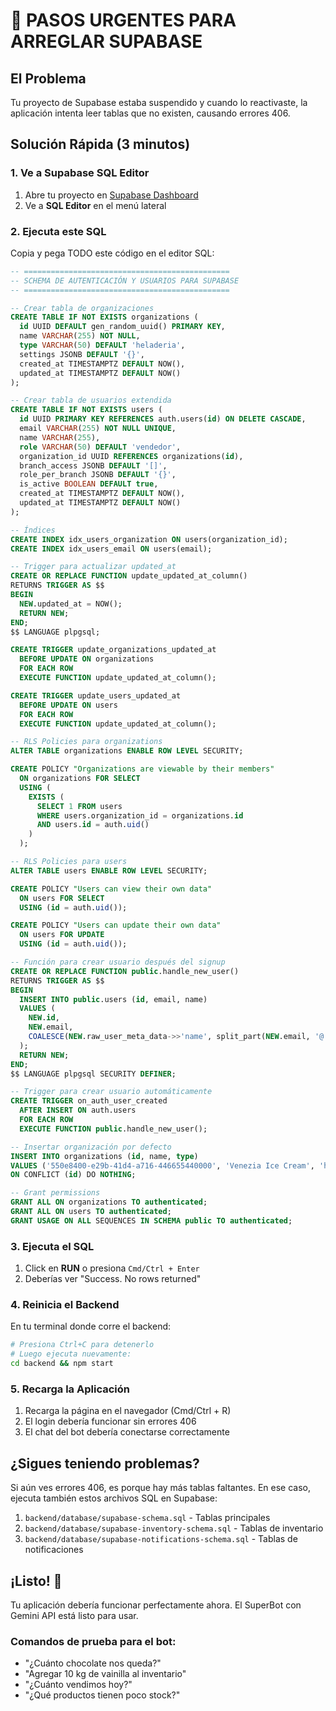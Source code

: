 # 🚨 PASOS URGENTES PARA ARREGLAR SUPABASE

## El Problema
Tu proyecto de Supabase estaba suspendido y cuando lo reactivaste, la aplicación intenta leer tablas que no existen, causando errores 406.

## Solución Rápida (3 minutos)

### 1. Ve a Supabase SQL Editor
1. Abre tu proyecto en [Supabase Dashboard](https://app.supabase.com)
2. Ve a **SQL Editor** en el menú lateral

### 2. Ejecuta este SQL
Copia y pega TODO este código en el editor SQL:

```sql
-- ==============================================
-- SCHEMA DE AUTENTICACIÓN Y USUARIOS PARA SUPABASE
-- ==============================================

-- Crear tabla de organizaciones
CREATE TABLE IF NOT EXISTS organizations (
  id UUID DEFAULT gen_random_uuid() PRIMARY KEY,
  name VARCHAR(255) NOT NULL,
  type VARCHAR(50) DEFAULT 'heladeria',
  settings JSONB DEFAULT '{}',
  created_at TIMESTAMPTZ DEFAULT NOW(),
  updated_at TIMESTAMPTZ DEFAULT NOW()
);

-- Crear tabla de usuarios extendida
CREATE TABLE IF NOT EXISTS users (
  id UUID PRIMARY KEY REFERENCES auth.users(id) ON DELETE CASCADE,
  email VARCHAR(255) NOT NULL UNIQUE,
  name VARCHAR(255),
  role VARCHAR(50) DEFAULT 'vendedor',
  organization_id UUID REFERENCES organizations(id),
  branch_access JSONB DEFAULT '[]',
  role_per_branch JSONB DEFAULT '{}',
  is_active BOOLEAN DEFAULT true,
  created_at TIMESTAMPTZ DEFAULT NOW(),
  updated_at TIMESTAMPTZ DEFAULT NOW()
);

-- Índices
CREATE INDEX idx_users_organization ON users(organization_id);
CREATE INDEX idx_users_email ON users(email);

-- Trigger para actualizar updated_at
CREATE OR REPLACE FUNCTION update_updated_at_column()
RETURNS TRIGGER AS $$
BEGIN
  NEW.updated_at = NOW();
  RETURN NEW;
END;
$$ LANGUAGE plpgsql;

CREATE TRIGGER update_organizations_updated_at
  BEFORE UPDATE ON organizations
  FOR EACH ROW
  EXECUTE FUNCTION update_updated_at_column();

CREATE TRIGGER update_users_updated_at
  BEFORE UPDATE ON users
  FOR EACH ROW
  EXECUTE FUNCTION update_updated_at_column();

-- RLS Policies para organizations
ALTER TABLE organizations ENABLE ROW LEVEL SECURITY;

CREATE POLICY "Organizations are viewable by their members"
  ON organizations FOR SELECT
  USING (
    EXISTS (
      SELECT 1 FROM users
      WHERE users.organization_id = organizations.id
      AND users.id = auth.uid()
    )
  );

-- RLS Policies para users
ALTER TABLE users ENABLE ROW LEVEL SECURITY;

CREATE POLICY "Users can view their own data"
  ON users FOR SELECT
  USING (id = auth.uid());

CREATE POLICY "Users can update their own data"
  ON users FOR UPDATE
  USING (id = auth.uid());

-- Función para crear usuario después del signup
CREATE OR REPLACE FUNCTION public.handle_new_user()
RETURNS TRIGGER AS $$
BEGIN
  INSERT INTO public.users (id, email, name)
  VALUES (
    NEW.id,
    NEW.email,
    COALESCE(NEW.raw_user_meta_data->>'name', split_part(NEW.email, '@', 1))
  );
  RETURN NEW;
END;
$$ LANGUAGE plpgsql SECURITY DEFINER;

-- Trigger para crear usuario automáticamente
CREATE TRIGGER on_auth_user_created
  AFTER INSERT ON auth.users
  FOR EACH ROW
  EXECUTE FUNCTION public.handle_new_user();

-- Insertar organización por defecto
INSERT INTO organizations (id, name, type)
VALUES ('550e8400-e29b-41d4-a716-446655440000', 'Venezia Ice Cream', 'heladeria')
ON CONFLICT (id) DO NOTHING;

-- Grant permissions
GRANT ALL ON organizations TO authenticated;
GRANT ALL ON users TO authenticated;
GRANT USAGE ON ALL SEQUENCES IN SCHEMA public TO authenticated;
```

### 3. Ejecuta el SQL
1. Click en **RUN** o presiona `Cmd/Ctrl + Enter`
2. Deberías ver "Success. No rows returned"

### 4. Reinicia el Backend
En tu terminal donde corre el backend:
```bash
# Presiona Ctrl+C para detenerlo
# Luego ejecuta nuevamente:
cd backend && npm start
```

### 5. Recarga la Aplicación
1. Recarga la página en el navegador (Cmd/Ctrl + R)
2. El login debería funcionar sin errores 406
3. El chat del bot debería conectarse correctamente

## ¿Sigues teniendo problemas?

Si aún ves errores 406, es porque hay más tablas faltantes. En ese caso, ejecuta también estos archivos SQL en Supabase:

1. `backend/database/supabase-schema.sql` - Tablas principales
2. `backend/database/supabase-inventory-schema.sql` - Tablas de inventario
3. `backend/database/supabase-notifications-schema.sql` - Tablas de notificaciones

## ¡Listo! 🎉

Tu aplicación debería funcionar perfectamente ahora. El SuperBot con Gemini API está listo para usar.

### Comandos de prueba para el bot:
- "¿Cuánto chocolate nos queda?"
- "Agregar 10 kg de vainilla al inventario"
- "¿Cuánto vendimos hoy?"
- "¿Qué productos tienen poco stock?"
